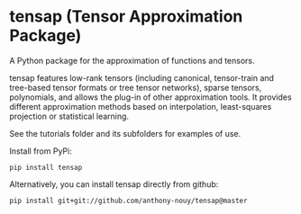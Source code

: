 # tensap (Tensor Approximation Package)

A Python package for the approximation of functions and tensors. 

tensap features low-rank tensors (including canonical, tensor-train and tree-based tensor formats or tree tensor networks), sparse tensors, polynomials, and allows the plug-in of other approximation tools. It provides different approximation methods based on interpolation, least-squares projection or statistical learning.

See the tutorials folder and its subfolders for examples of use.

Install from PyPi:

```
pip install tensap
```

Alternatively, you can install tensap directly from github:

```
pip install git+git://github.com/anthony-nouy/tensap@master
```
